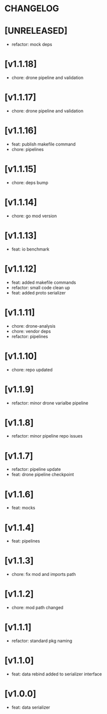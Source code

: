 # CHANGELOG

# [UNRELEASED]
 - refactor: mock deps
 
# [v1.1.18]
 - chore: drone pipeline and validation
 
# [v1.1.17]
 - chore: drone pipeline and validation
 
# [v1.1.16]
 - feat: publish makefile command
 - chore: pipelines
 
# [v1.1.15]
 - chore: deps bump
 
# [v1.1.14]
 - chore: go mod version
 
# [v1.1.13]
 - feat: io benchmark
 
# [v1.1.12]
 - feat: added makefile commands
 - refactor: small code clean up
 - feat: added proto serializer
 
# [v1.1.11]
 - chore: drone-analysis
 - chore: vendor deps
 - refactor: pipelines
 
# [v1.1.10]
 - chore: repo updated
 
# [v1.1.9]
 - refactor: minor drone varialbe pipeline
 
# [v1.1.8]
 - refactor: minor pipeline repo issues
 
# [v1.1.7]
 - refactor: pipeline update
 - feat: drone pipeline checkpoint
 
# [v1.1.6]
 - feat: mocks
 
# [v1.1.4]
 - feat: pipelines
 
# [v1.1.3]
 - chore: fix mod and imports path
 
# [v1.1.2]
 - chore: mod path changed
 
# [v1.1.1]
 - refactor: standard pkg naming
 
# [v1.1.0]
 - feat: data rebind added to serializer interface
 
# [v1.0.0]
 - feat: data serializer
